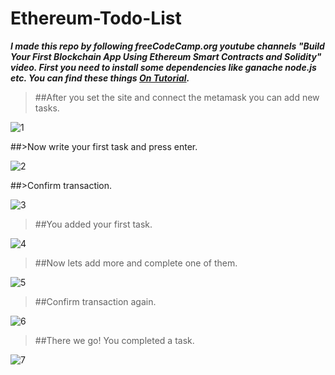 # Ethereum-Todo-List
***I made this repo by following freeCodeCamp.org youtube channels "Build Your First Blockchain App Using Ethereum Smart Contracts and Solidity" video.
First you need to install some dependencies like ganache node.js etc. You can find these things [On Tutorial](https://www.youtube.com/watch?v=coQ5dg8wM2o).***

>##After you set the site and connect the metamask you can add new tasks.

![1](https://user-images.githubusercontent.com/62032779/162580281-01dbbf89-d6b9-415e-9528-b3f89aa37eff.jpg)

##>Now write your first task and press enter.

![2](https://user-images.githubusercontent.com/62032779/162580351-2316c9f6-3e26-4bee-9f80-d240386f5e37.jpg)

##>Confirm transaction.

![3](https://user-images.githubusercontent.com/62032779/162579667-6590529d-57e2-49ee-8c9b-4b89144e22ae.jpg)

>##You added your first task.

![4](https://user-images.githubusercontent.com/62032779/162580392-fdb0585e-3d23-4ed7-9a04-40ba64ff35cf.jpg)

>##Now lets add more and complete one of them.

![5](https://user-images.githubusercontent.com/62032779/162580398-1d4f7197-fb93-48fc-beb1-2b804e7875e0.jpg)

>##Confirm transaction again.

![6](https://user-images.githubusercontent.com/62032779/162579701-e3c86e2a-4580-4496-be1f-c52219452040.jpg)

>##There we go! You completed a task.

![7](https://user-images.githubusercontent.com/62032779/162580414-952737b5-ce52-4316-9fbf-d5ecfab6a9a0.jpg)

